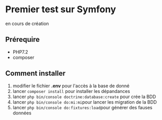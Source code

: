 # Premier test sur Symfony 

en cours de création

## Prérequire

- PHP7.2 
- composer 

## Comment installer 

1. modifier le fichier **.env** pour l'accès à la base de donné 
2. lancer `composer install` pour installer les dépandances 
3. lancer `php bin/console doctrine:database:create` pour crée la BDD
4. lancer `php bin/console do:mi:mi`pour lancer les migration de la BDD
5. lancer `php bin/console do:fixtures:load`pour générer des fauses données


